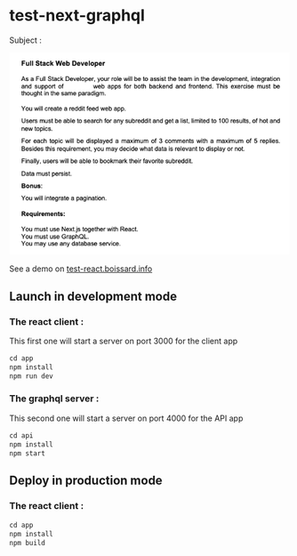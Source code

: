 # test-next-graphql

Subject : 

![Subject](./images/Technical_exercise_Full_Stack_sans_nom.png)

See a demo on [test-react.boissard.info](http://test-react.boissard.info)

## Launch in development mode

### The react client :
This first one will start a server on port 3000 for the client app
```
cd app
npm install
npm run dev
```

### The graphql server :
This second one will start a server on port 4000 for the API app
```
cd api
npm install
npm start
```

## Deploy in production mode

### The react client :
```
cd app
npm install
npm build
```